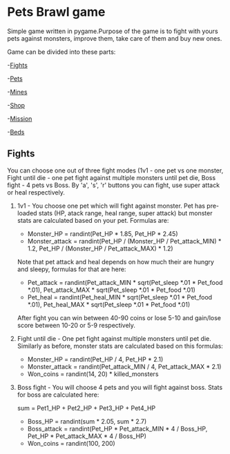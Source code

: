 # Pets Brawl game

Simple game written in pygame.Purpose of the game is to fight with yours pets against monsters, improve them, take care of them and buy new ones.

Game can be divided into these parts:

-[Fights](#fights "Goto Fights")

-[Pets](#pets "Goto Pets")

-[Mines](#mines "Goto Mines")

-[Shop](#shop "Goto Shop")

-[Mission](#mission "Goto Mission")

-[Beds](#beds "Goto Beds")

## Fights
You can choose one out of three fight modes (1v1 - one pet vs one monster, Fight until die - one pet fight against multiple monsters until pet die, Boss fight - 4 pets vs Boss. By 'a', 's', 'r' buttons you can fight, use super attack or heal respectively.

1. 1v1 - You choose one pet which will fight against monster. Pet has pre-loaded stats (HP, atack range, heal range, super attack) but monster stats are calculated based
on your pet. Formulas are:
    - Monster_HP = randint(Pet_HP * 1.85, Pet_HP * 2.45)
    - Monster_attack = randint(Pet_HP / (Monster_HP / Pet_attack_MIN) * 1.2, Pet_HP / (Monster_HP / Pet_attack_MAX) * 1.2)
    
    Note that pet attack and heal depends on how much their are hungry and sleepy, formulas for that are here:
    - Pet_attack = randint(Pet_attack_MIN * sqrt(Pet_sleep *.01 * Pet_food *.01), Pet_attack_MAX * sqrt(Pet_sleep *.01 * Pet_food *.01)
    - Pet_heal = randint(Pet_heal_MIN * sqrt(Pet_sleep *.01 * Pet_food *.01), Pet_heal_MAX * sqrt(Pet_sleep *.01 * Pet_food *.01)
    
    After fight you can win between 40-90 coins or lose 5-10 and gain/lose score between 10-20 or 5-9 respectively.
    
2. Fight until die - One pet fight against multiple monsters until pet die. Similarly as before, monster stats are calculated based on this formulas:
    - Monster_HP = randint(Pet_HP / 4, Pet_HP * 2.1)
    - Monster_attack = randint(Pet_attack_MIN / 4, Pet_attack_MAX * 2.1)
    - Won_coins = randint(14, 20) * killed_monsters

3. Boss fight - You will choose 4 pets and you will fight against boss. Stats for boss are calculated here:
    
    sum = Pet1_HP + Pet2_HP + Pet3_HP + Pet4_HP
    - Boss_HP = randint(sum * 2.05, sum * 2.7)
    - Boss_attack = randint(Pet_HP * Pet_attack_MIN * 4 / Boss_HP, Pet_HP * Pet_attack_MAX * 4 / Boss_HP)
    - Won_coins = randint(100, 200)
